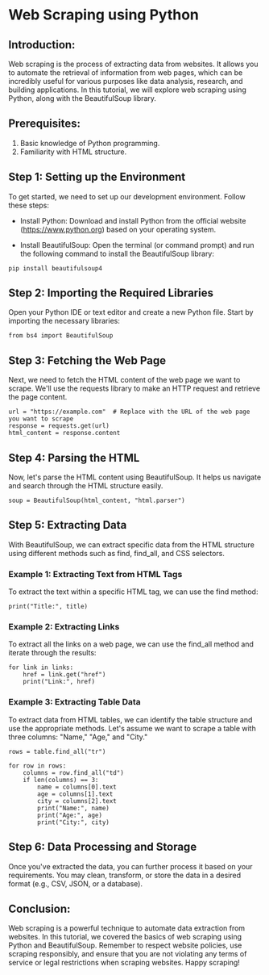 # Web Scraping using Python 

## Introduction:
Web scraping is the process of extracting data from websites. It allows you to automate the retrieval of information from web pages, which can be incredibly useful for various purposes like data analysis, research, and building applications. In this tutorial, we will explore web scraping using Python, along with the BeautifulSoup library.

## Prerequisites:

1. Basic knowledge of Python programming.
2. Familiarity with HTML structure.

## Step 1: Setting up the Environment

To get started, we need to set up our development environment. Follow these steps:

- Install Python: Download and install Python from the official website (https://www.python.org) based on your operating system.

- Install BeautifulSoup: Open the terminal (or command prompt) and run the following command to install the BeautifulSoup library:

```
pip install beautifulsoup4
``` 

## Step 2: Importing the Required Libraries

Open your Python IDE or text editor and create a new Python file. Start by importing the necessary libraries:


```import requests
from bs4 import BeautifulSoup
```

## Step 3: Fetching the Web Page
Next, we need to fetch the HTML content of the web page we want to scrape. We'll use the requests library to make an HTTP request and retrieve the page content.

```
url = "https://example.com"  # Replace with the URL of the web page you want to scrape
response = requests.get(url)
html_content = response.content
```

## Step 4: Parsing the HTML
Now, let's parse the HTML content using BeautifulSoup. It helps us navigate and search through the HTML structure easily.

```
soup = BeautifulSoup(html_content, "html.parser")
```

## Step 5: Extracting Data
With BeautifulSoup, we can extract specific data from the HTML structure using different methods such as find, find_all, and CSS selectors.

### Example 1: Extracting Text from HTML Tags
To extract the text within a specific HTML tag, we can use the find method:

```title = soup.find("h1").text
print("Title:", title)
```

### Example 2: Extracting Links
To extract all the links on a web page, we can use the find_all method and iterate through the results:


```links = soup.find_all("a")
for link in links:
    href = link.get("href")
    print("Link:", href)
 ```
 
### Example 3: Extracting Table Data
To extract data from HTML tables, we can identify the table structure and use the appropriate methods. Let's assume we want to scrape a table with three columns: "Name," "Age," and "City."


```table = soup.find("table")
rows = table.find_all("tr")

for row in rows:
    columns = row.find_all("td")
    if len(columns) == 3:
        name = columns[0].text
        age = columns[1].text
        city = columns[2].text
        print("Name:", name)
        print("Age:", age)
        print("City:", city)
 ```
 
## Step 6: Data Processing and Storage
Once you've extracted the data, you can further process it based on your requirements. You may clean, transform, or store the data in a desired format (e.g., CSV, JSON, or a database).

## Conclusion:
Web scraping is a powerful technique to automate data extraction from websites. In this tutorial, we covered the basics of web scraping using Python and BeautifulSoup. Remember to respect website policies, use scraping responsibly, and ensure that you are not violating any terms of service or legal restrictions when scraping websites. Happy scraping!





